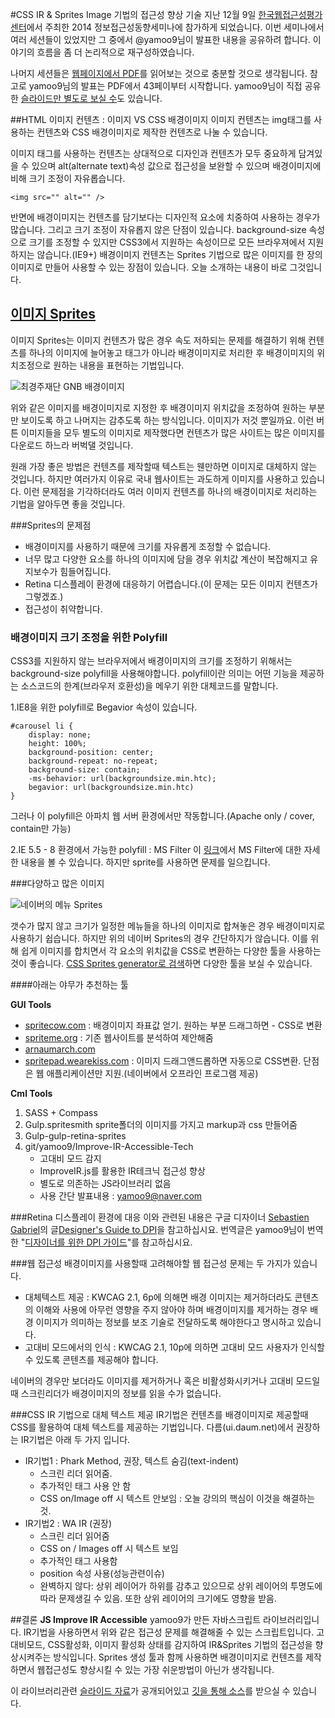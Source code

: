 #CSS IR & Sprites Image 기법의 접근성 향상 기술
지난 12월 9일 [한국웹접근성평가센터](http://www.kwacc.or.kr/)에서 주최한 2014 정보접근성동향세미나에 참가하게 되었습니다. 이번 세미나에서 여러 세션들이 있었지만 그 중에서 @yamoo9님이 발표한 내용을 공유하려 합니다. 이야기의 흐름을 좀 더 논리적으로 재구성하였습니다. 

나머지 세션들은 [웹페이지에서 PDF](http://www.kwacc.or.kr/Board/DataFile/Detail?page=1&contentSeq=570)를 읽어보는 것으로 충분할 것으로 생각됩니다. 참고로 yamoo9님의 발표는 PDF에서 43페이부터 시작합니다. yamoo9님이 직접 공유한 [슬라이드만 별도로 보실 수](http://www.slideshare.net/jeehoon/1209-10-2014)도 있습니다.

##HTML 이미지 컨텐츠 : 이미지 VS CSS 배경이미지
이미지 컨텐츠는 img태그를 사용하는 컨텐츠와 CSS 배경이미지로 제작한 컨텐츠로 나눌 수 있습니다. 

이미지 태그를 사용하는 컨텐츠는 상대적으로 디자인과 컨텐츠가 모두 중요하게 담겨있을 수 있으며 alt(alternate text)속성 값으로 접근성을 보완할 수 있으며 배경이미지에 비해 크기 조정이 자유롭습니다. 
    
    <img src="" alt="" />

반면에 배경이미지는 컨텐츠를 담기보다는 디자인적 요소에 치중하여 사용하는 경우가 많습니다. 그리고 크기 조정이 자유롭지 않은 단점이 있습니다. background-size 속성으로 크기를 조정할 수 있지만 CSS3에서 지원하는 속성이므로 모든 브라우져에서 지원하지는 않습니다.(IE9+) 배경이미지 컨텐츠는 Sprites 기법으로 많은 이미지를 한 장의 이미지로 만들어 사용할 수 있는 장점이 있습니다. 오늘 소개하는 내용이 바로 그것입니다. 

## [이미지 Sprites](http://www.w3schools.com/css/css_image_sprites.asp)
이미지 Sprites는 이미지 컨텐츠가 많은 경우 속도 저하되는 문제를 해결하기 위해 컨텐츠를 하나의 이미지에 늘어놓고 <img>태그가 아니라 배경이미지로 처리한 후 배경이미지의 위치조정으로 원하는 내용을 표현하는 기법입니다. 

![최경주재단 GNB 배경이미지](http://www.kjchoifoundation.org/skin/img/common/gnb.png)

위와 같은 이미지를 배경이미지로 지정한 후 배경이미지 위치값을 조정하여 원하는 부분만 보이도록 하고 나머지는 감추도록 하는 방식입니다. 이미지가 저것 뿐일까요. 이런 버튼 이미지들을 모두 별도의 이미지로 제작했다면 컨텐츠가 많은 사이트는 많은 이미지를 다운로드 하느라 버벅댈 것입니다. 

원래 가장 좋은 방법은 컨텐츠를 제작할때 텍스트는 웬만하면 이미지로 대체하지 않는 것입니다. 하지만 여러가지 이유로 국내 웹사이트는 과도하게 이미지를 사용하고 있습니다. 이런 문제점을 기각하더라도 여러 이미지 컨텐츠를 하나의 배경이미지로 처리하는 기법을 알아두면 좋을 것입니다.

###Sprites의 문제점
- 배경이미지를 사용하기 때문에 크기를 자유롭게 조정할 수 없습니다.
- 너무 많고 다양한 요소를 하나의 이미지에 담을 경우 위치값 계산이 복잡해지고 유지보수가 힘들어집니다.
- Retina 디스플레이 환경에 대응하기 어렵습니다.(이 문제는 모든 이미지 컨텐츠가 그렇겠죠.)
- 접근성이 취약합니다.

### 배경이미지 크기 조정을 위한 Polyfill
CSS3를 지원하지 않는 브라우저에서 배경이미지의 크기를 조정하기 위해서는 background-size polyfill을 사용해야합니다. polyfill이란 의미는 어떤 기능을 제공하는 소스코드의 한계(브라우저 호환성)을 메우기 위한 대체코드를 말합니다. 

1.IE8을 위한 polyfill로 Begavior 속성이 있습니다.

    #carousel li {
        display: none;
        height: 100%;
        background-position: center;
        background-repeat: no-repeat;
        background-size: contain;
        -ms-behavior: url(backgroundsize.min.htc);
        begavior: url(backgroundsize.min.htc)
    }
    
그러나 이 polyfill은 아파치 웹 서버 환경에서만 작동합니다.(Apache only / cover, contain만 가능)

2.IE 5.5 - 8 환경에서 가능한 polyfill : MS Filter
이 [링크](http://msdn.microsoft.com/en-us/library/ms532969%28v=vs.85%29.aspx)에서 MS Filter에 대한 자세한 내용을 볼 수 있습니다. 하지만 sprite를 사용하면 문제를 일으킵니다.

###다양하고 많은 이미지

![네이버의 메뉴 Sprites](https://dl.dropboxusercontent.com/u/38351999/witinweb/blog/sp_mn20140731.png)

갯수가 많지 않고 크기가 일정한 메뉴들을 하나의 이미지로 합쳐놓은 경우 배경이미지로 사용하기 쉽습니다. 하지만 위의 네이버 Sprites의 경우 간단하지가 않습니다. 이를 위해 쉽게 이미지를 합치면서 각 요소의 위치값을 CSS로 변환하는 다양한 툴을 사용하는 것이 좋습니다. [CSS Sprites generator로 검색](https://www.google.co.kr/webhp?sourceid=chrome-instant&ion=1&espv=2&es_th=1&ie=UTF-8#newwindow=1&q=css%20sprites%20generator)하면 다양한 툴을 보실 수 있습니다.

####아래는 야무가 추천하는 툴

**GUI Tools**
- [spritecow.com](spritecow.com) : 배경이미지 좌표값 얻기. 원하는 부분 드래그하면 - CSS로 변환
- [spriteme.org](spriteme.org) : 기존 웹사이트를 분석하여 제안해줌
- [arnaumarch.com](arnaumarch.com)
- [spritepad.wearekiss.com](spritepad.wearekiss.com) : 이미지 드래그앤드롭하면 자동으로 CSS변환. 단점은 웹 애플리케이션만 지원.(네이버에서 오프라인 프로그램 제공)

**Cml Tools**
1. SASS + Compass
2. Gulp.spritesmith
sprite폴더의 이미지를 가지고 markup과 css 만들어줌
3. Gulp-gulp-retina-sprites
4. git/yamoo9/Improve-IR-Accessible-Tech
    - 고대비 모드 감지
    - ImproveIR.js를 활용한 IR테크닉 접근성 향상
    - 별도로 의존하는 JS라이브러리 없음
    - 사용 간단
발표내용 : yamoo9@naver.com

###Retina 디스플레이 환경에 대응
이와 관련된 내용은 구글 디자이너 [Sebastien Gabriel](http://sebastien-gabriel.com/)의 글[Designer's Guide to DPI](http://sebastien-gabriel.com/designers-guide-to-dpi/home)을 참고하십시요. 번역글은 yamoo9님이 번역한 "[디자이너를 위한 DPI 가이드](https://github.com/yamoo9/PSD2HTML-CSS/blob/master/DesignersGuideToDpi.md)"를 참고하십시요.

###웹 접근성
배경이미지를 사용할때 고려해야할 웹 접근성 문제는 두 가지가 있습니다. 

- 대체텍스트 제공 : KWCAG 2.1, 6p에 의해면 배경 이미지는 제거하더라도 콘텐츠의 이해와 사용에 아무런 영향을 주지 않아야 하며 배경이미지를 제거하는 경우 배경 이미지가 의미하는 정보를 보조 기술로 전달하도록 해야한다고 명시하고 있습니다.
- 고대비 모드에서의 인식 : KWCAG 2.1, 10p에 의하면 고대비 모드 사용자가 인식할 수 있도록 콘텐츠를 제공해야 합니다.

네이버의 경우만 보더라도 이미지를 제거하거나 혹은 비활성화시키거나 고대비 모드일 때 스크린리더가 배경이미지의 정보를 읽을 수가 없습니다.

###CSS IR 기법으로 대체 텍스트 제공
IR기법은 컨텐츠를 배경이미지로 제공할때 CSS를 활용하여 대체 텍스트를 제공하는 기법입니다. 다름(ui.daum.net)에서 권장하는 IR기법은 아래 두 가지 입니다.

- IR기법1 : Phark Method, 권장, 텍스트 숨김(text-indent)
    + 스크린 리더 읽어줌.
    + 추가적인 태그 사용 안 함
    + CSS on/Image off 시 텍스트 안보임 : 오늘 강의의 핵심이 이것을 해결하는 것.
- IR기법2 : WA IR (권장)
    + 스크린 리더 읽어줌
    + CSS on / Images off 시 텍스트 보임
    + 추가적인 태그 사용함
    + position 속성 사용(성능관련이슈)
    + 완벽하지 않다: 상위 레이어가 하위를 감추고 있으므로 상위 레이어의 투명도에 따라 문제생길 수 있음. 또한 상위 레이어의 크기에도 영향을 받음.

##결론
**JS Improve IR Accessible**
yamoo9가 만든 자바스크립트 라이브러리입니다. IR기법을 사용하면서 위와 같은 접근성 문제를 해결해줄 수 있는 스크립트입니다. 고대비모드, CSS활성화, 이미지 활성화 상태를 감지하여 IR&Sprites 기법의 접근성을 향상시켜주는 방식입니다. Sprites 생성 툴과 함께 사용하면 배경이미지로 컨텐츠를 제작하면서 웹접근성도 향상시킬 수 있는 가장 쉬운방법이 아닌가 생각됩니다.

이 라이브러리관련 [슬라이드 자료](http://www.slideshare.net/jeehoon/1209-10-2014)가 공개되어있고 [깃을 통해 소스](https://github.com/yamoo9/Improve-IR-Accessible-Tech)를 받으실 수 있습니다. 


